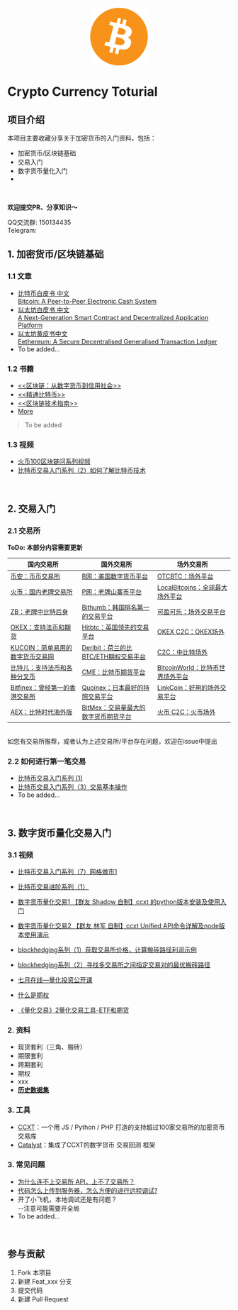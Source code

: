 <p align="center">
    <img src="./content/images/bitcoin.svg" height="130">
</p>

# Crypto Currency Toturial

## 项目介绍
本项目主要收藏分享关于加密货币的入门资料，包括：

- 加密货币/区块链基础
- 交易入门
- 数字货币量化入门
- 

<br/>

**欢迎提交PR、分享知识～**

QQ交流群: 150134435        
Telegram: 

## 1. 加密货币/区块链基础


### 1.1 文章

- [比特币白皮书 中文](https://www.8btc.com/wiki/bitcoin-a-peer-to-peer-electronic-cash-system)    
  [Bitcoin: A Peer-to-Peer Electronic Cash System](https://bitcoin.org/bitcoin.pdf)
- [以太坊白皮书 中文](https://github.com/ethereum/wiki/wiki/%5B%E4%B8%AD%E6%96%87%5D-%E4%BB%A5%E5%A4%AA%E5%9D%8A%E7%99%BD%E7%9A%AE%E4%B9%A6)    
  [A Next-Generation Smart Contract and Decentralized Application Platform](https://github.com/ethereum/wiki/wiki/White-Paper)
- [以太坊黄皮书中文](https://github.com/yuange1024/ethereum_yellowpaper)    
  [Eethereum: A Secure Decentralised Generalised Transaction Ledger](https://ethereum.github.io/yellowpaper/paper.pdf)
- To be added...

### 1.2 书籍

- [<<区块链：从数字货币到信用社会>>](https://weidian.com/item.html?itemID=1878011740)
- [<<精通比特币>>](http://book.8btc.com/books/1/master_bitcoin/_book/)
- [<<区块链技术指南>>](https://github.com/yeasy/blockchain_guide)
- [More](http://8btc.com/thread-65335-1-1.html)
> To be added

### 1.3 视频

- [火币100区块链问系列视频](https://www.bilibili.com/video/av19985303/)
- [比特币交易入门系列（2）如何了解比特币技术](https://www.bilibili.com/video/av12707728)

<br/>


## 2. 交易入门

### 2.1 交易所

__ToDo: 本部分内容需要更新__

|国内交易所|国外交易所|场外交易所|
|--|--|--|
|[币安：币币交易所](www.binance.com)|[B网：美国数字货币平台](bittrex.com)|[OTCBTC：场外平台](otcbtc.com)|
|[火币：国内老牌交易所](www.huobi.pro)|[P网：老牌山寨币平台](poloniex.com)|[LocalBitcoins：全球最大场外平台](localbitcoins.com)|
|[ZB：老牌中比特后身 ](zb.com)|[Bithumb：韩国排名第一的交易平台](www.bithumb.com)|[可盈可乐：场外交易平台](www.coincola.com)|
|[OKEX：支持法币和期货](www.okex.com)|[Hitbtc：英国领先的交易平台](hitbtc.com)|[OKEX C2C：OKEX场外](www.okex.com/c2c/trade/trade.do)|
|[KUCOIN：简单易用的数字货币交易网 ](www.kucoin.com)| [Deribit：荷兰的比BTC/ETH期权交易平台](https://www.deribit.com/) |[C2C：中比特场外](vip.zb.com)|
|[比特儿：支持法币和各种分叉币 ](gate.io)| [CME：比特币期货平台](www.cmegroup.com) |[BitcoinWorld：比特币世界场外平台](bitcoinworld.com)|
|[Bitfinex：曾经第一的香港交易所](www.bitfinex.com/)|[Quoinex：日本最好的持照交易平台](quoinex.com/)|[LinkCoin：好用的场外交易平台](www.linkcoin.pro)|
|[AEX：比特时代海外版 ](www.aex.com)| [BitMex：交易量最大的数字货币期货平台](www.bitmex.com) |[火币 C2C：火币场外](otc.huobi.pro)|

<br/>
如您有交易所推荐，或者认为上述交易所/平台存在问题，欢迎在issue中提出


### 2.2 如何进行第一笔交易

- [比特币交易入门系列 (1)](https://www.bilibili.com/video/av12472273)
- [比特币交易入门系列（3）交易基本操作](比特币交易入门系列（3）交易基本操作)
- To be added...

<br/>


## 3. 数字货币量化交易入门

### 3.1 视频

- [比特币交易入门系列（7）网格做市1](https://www.bilibili.com/video/av13883186)

- [比特币交易进阶系列（1）](https://www.bilibili.com/video/av17348683)

- [数字货币量化交易1 【群友 Shadow 自制】ccxt 的python版本安装及使用入门](https://www.bilibili.com/video/av21795165)

- [数字货币量化交易2 【群友 林军 自制】ccxt Unified API命令详解及node版本使用演示](https://www.bilibili.com/video/av21842290) 

- [blockhedging系列（1）获取交易所价格，计算搬砖路径利润示例](https://www.bilibili.com/video/av22163584)

- [blockhedging系列（2）寻找多交易所之间指定交易对的最优搬砖路径](https://www.bilibili.com/video/av23151597)

- [七月在线—量化投资公开课](https://www.bilibili.com/video/av22022468)

- [什么是期权](https://www.youtube.com/watch?v=7aw7VoW2rOo)

- [《量化交易》2量化交易工具-ETF和期货](https://www.youtube.com/watch?v=8L4OCThPSvE)


### 2. 资料
- 现货套利（三角、搬砖）
- 期限套利
- 跨期套利
- 期权
- xxx
- [__历史数据集__](./dataset-数据集.md)


### 3. 工具

- [CCXT](https://github.com/ccxt/ccxt)：一个用 JS / Python / PHP 打造的支持超过100家交易所的加密货币交易库
- [Catalyst](https://github.com/enigmampc/catalyst)：集成了CCXT的数字货币 交易回测 框架

### 3. 常见问题
- [为什么连不上交易所 API，上不了交易所？](https://gitee.com/inCryptoWeTrust/Crypto-Currency-Toturial/blob/master/%E5%B8%B8%E8%A7%81%E9%97%AE%E9%A2%98%E8%A7%A3%E7%AD%94.md)
- [代码怎么上传到服务器，怎么方便的进行远程调试?](https://gitee.com/inCryptoWeTrust/Crypto-Currency-Toturial/blob/master/%E5%B8%B8%E8%A7%81%E9%97%AE%E9%A2%98%E8%A7%A3%E7%AD%94.md)
- 开了小飞机，本地调试还是有问题？    
  --注意可能需要开全局
- To be added...

<br/>

## 参与贡献

1. Fork 本项目
2. 新建 Feat_xxx 分支
3. 提交代码
4. 新建 Pull Request
